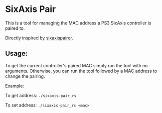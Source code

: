 # SixAxis Pair

This is a tool for managing the MAC address a PS3 SixAxis controller is paired to. 

Directly inspired by [sixaxispairer](https://github.com/user-none/sixaxispairer).

## Usage:
To get the current controller's paired MAC simply run the tool with no arguments. Otherwise, you can run the tool followed by a MAC address to change the pairing.

Example: 

To get address: `./sixaxis-pair_rs`

To set address: `./sixaxis-pair_rs <mac>`
